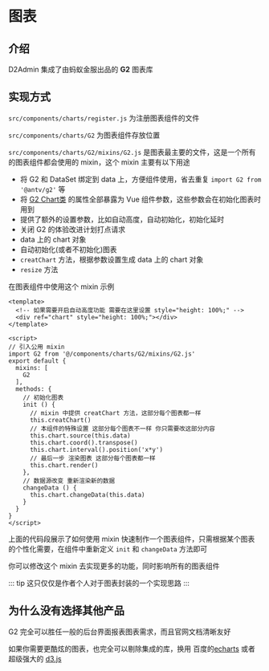 # 图表

## 介绍

D2Admin 集成了由蚂蚁金服出品的 **G2** 图表库

## 实现方式

`src/components/charts/register.js` 为注册图表组件的文件

`src/components/charts/G2` 为图表组件存放位置

`src/components/charts/G2/mixins/G2.js` 是图表最主要的文件，这是一个所有的图表组件都会使用的 mixin，这个 mixin 主要有以下用途

 - 将 G2 和 DataSet 绑定到 data 上，方便组件使用，省去重复 `import G2 from '@antv/g2'` 等
 - 将 [G2 Chart类](http://antv.alipay.com/zh-cn/g2/3.x/api/chart.html#_Chart) 的属性全部暴露为 Vue 组件参数，这些参数会在初始化图表时用到
 - 提供了额外的设置参数，比如自动高度，自动初始化，初始化延时
 - 关闭 G2 的体验改进计划打点请求
 - data 上的 chart 对象
 - 自动初始化(或者不初始化)图表
 - `creatChart` 方法，根据参数设置生成 data 上的 chart 对象
 - `resize` 方法

在图表组件中使用这个 mixin 示例

``` vue
<template>
  <!-- 如果需要开启自动高度功能 需要在这里设置 style="height: 100%;" -->
  <div ref="chart" style="height: 100%;"></div>
</template>

<script>
// 引入公用 mixin
import G2 from '@/components/charts/G2/mixins/G2.js'
export default {
  mixins: [
    G2
  ],
  methods: {
    // 初始化图表
    init () {
      // mixin 中提供 creatChart 方法，这部分每个图表都一样
      this.creatChart()
      // 本组件的特殊设置 这部分每个图表不一样 你只需要改这部分内容
      this.chart.source(this.data)
      this.chart.coord().transpose()
      this.chart.interval().position('x*y')
      // 最后一步 渲染图表 这部分每个图表都一样
      this.chart.render()
    },
    // 数据源改变 重新渲染新的数据
    changeData () {
      this.chart.changeData(this.data)
    }
  }
}
</script>
```

上面的代码段展示了如何使用 mixin 快速制作一个图表组件，只需根据某个图表的个性化需要，在组件中重新定义 `init` 和 `changeData` 方法即可

你可以修改这个 mixin 去实现更多的功能，同时影响所有的图表组件

::: tip
这只仅仅是作者个人对于图表封装的一个实现思路
:::

## 为什么没有选择其他产品

G2 完全可以胜任一般的后台界面报表图表需求，而且官网文档清晰友好

如果你需要更酷炫的图表，也完全可以剔除集成的库，换用 百度的[echarts](http://echarts.baidu.com/) 或者超级强大的 [d3.js](https://d3js.org/)
